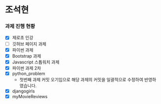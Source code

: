 # 조석현

### 과제 진행 현황

- [x] 제로초 인강
- [ ] 깃허브 페이지 과제
- [x] 파이썬 과제
- [x] Bootstrap 과제
- [x] Javascript 스톱워치 과제
- [x] 파이썬 과제 2차
- [x] python_problem
  - 첫번째 과제 커밋 오기입으로 해당 과제의 커밋을 일괄적으로 수정하여 반영하였습니다.
- [x] djangogirls
- [x] myMovieReviews
